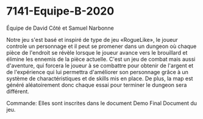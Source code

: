# 7141-Equipe-B-2020
Équipe de David Côté et Samuel Narbonne

Notre jeu s'est basé et inspiré de type de jeu «RogueLike», le joueur controle un personnage et il peut se promener dans un dungeon où chaque pièce de l'endroit se révèle lorsque le joueur avance vers le brouillard et élimine les ennemis de la pièce actuelle. C'est un jeu de combat mais aussi d'aventure, qui forcera le joueur à se combattre pour obtenir de l'argent et de l'expérience qui lui permettra d'améliorer son personnage grâce à un système de charactéristiques et de skills mis en place. De plus, la map est généré aléatoirement donc chaque essai pour terminer le dungeon sera différent.

Commande: 
Elles sont inscrites dans le document Demo Final Document du jeu.
